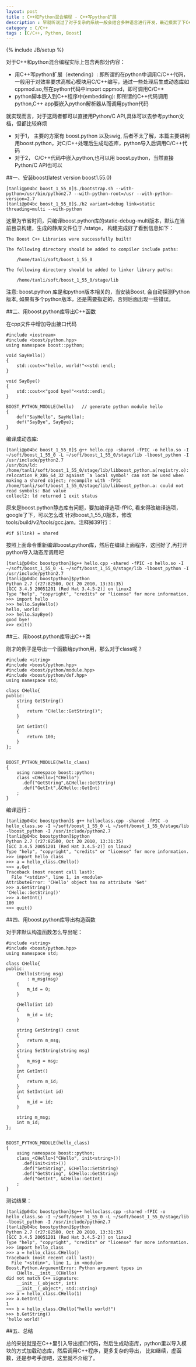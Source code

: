 ```yaml
---
layout: post
title : C++和Python混合编程 - C++写python扩展
description : 早就听说过了对于复杂的系统一般会结合多种语言进行开发，最近摸索了下C++和Python混合编程，在此总结一下，做为笔记。 
category : C/C++
tags : [C/C++, Python, Boost]
---
```

{% include JB/setup %}

对于C++和python混合编程实际上包含两部分内容：
* 用C++写python扩展（extending）: 即所谓的在python中调用C/C++代码，一般用于对效率要求高核心模块用C/C++编写，通过一些处理后生成动态库如cppmod.so,然在python代码中import cppmod，即可调用C/C++
* python脚本嵌入到C++程序中(embedding): 即所谓的C++代码调用python,C++ app要嵌入python解析器从而调用python代码

就实现而言，对于这两者都可以直接用Python/C API,具体可以去参考python文档，但都比较麻烦

* 对于1， 主要的方案有 boost.python 以及swig, 后者不太了解，本篇主要讲利用boost.python，对C/C++处理后生成动态库，python导入后调用C/C++代码
* 对于2， C/C++代码中嵌入python,也可以用 boost.python，当然直接 Python/C API也可以


##一、安装boost(latest version boost1.55.0)

    [tanli@p04bc boost_1_55_0]$./bootstrap.sh --with-python=/usr/bin/python2.7 --with-python-root=/usr --with-python-version=2.7
    [tanli@p04bc boost_1_55_0]$./b2 variant=debug link=static threading=multi --with-python

这里为节省时间，只编译boost.python库的static-debug-multi版本，默认在当前目录构建，生成的静库文件位于./statge，
构建完成好了看到信息如下：

    The Boost C++ Libraries were successfully built!

    The following directory should be added to compiler include paths:

        /home/tanli/soft/boost_1_55_0

    The following directory should be added to linker library paths:

        /home/tanli/soft/boost_1_55_0/stage/lib

注意: boost.python 库是和python版本相关的，当安装Boost, 会自动探测Python版本, 如果有多个python版本，还是需要指定的，否则后面出现一些错误。


##二、用boost.python库导出C++函数

在cpp文件中增加导出接口代码

    #include <iostream>
    #include <boost/python.hpp>
    using namespace boost::python;

    void SayHello()
    {
        std::cout<<"hello, world!"<<std::endl;
    }

    void SayBye()
    {
        std::cout<<"good bye!"<<std::endl;
    }

    BOOST_PYTHON_MODULE(hello)   // generate python module hello
    {
        def("SayHello", SayHello);
        def("SayBye", SayBye);
    }

编译成动态库:

    [tanli@p04bc boost_1_55_0]$ g++ hello.cpp -shared -fPIC -o hello.so -I ~/soft/boost_1_55_0 -L ~/soft/boost_1_55_0/stage/lib -lboost_python -I /usr/include/python2.7
    /usr/bin/ld: /home/tanli/soft/boost_1_55_0/stage/lib/libboost_python.a(registry.o): relocation R_X86_64_32 against `a local symbol' can not be used when making a shared object; recompile with -fPIC
    /home/tanli/soft/boost_1_55_0/stage/lib/libboost_python.a: could not read symbols: Bad value
    collect2: ld returned 1 exit status

原来是boost.python静态库有问题，要加编译选项-fPIC, 看来得改编译选项，google了下，可以怎么改
针对boost_1_55_0版本，修改tools/build/v2/tools/gcc.jam，注释掉391行：
    
    #if $(link) = shared

按照上面命令重新编译boost.python库，然后在编译上面程序，这回好了,再打开python导入动态库调用吧

    [tanli@p04bc boostpython]$g++ hello.cpp -shared -fPIC -o hello.so -I ~/soft/boost_1_55_0 -L ~/soft/boost_1_55_0/stage/lib -lboost_python -I /usr/include/python2.7
    [tanli@p04bc boostpython]$python
    Python 2.7 (r27:82500, Oct 20 2010, 13:31:35)
    [GCC 3.4.5 20051201 (Red Hat 3.4.5-2)] on linux2
    Type "help", "copyright", "credits" or "license" for more information.
    >>> import hello
    >>> hello.SayHello()
    hello, world!
    >>> hello.SayBye()
    good bye!
    >>> exit()


##三、用boost.python库导出C++类

刚才的例子是导出一个函数给python用，那么对于class呢？

    #include <string>
    #include <boost/python.hpp>
    #include <boost/python/module.hpp>
    #include <boost/python/def.hpp>
    using namespace std;

    class CHello{
    public:
        string GetString()
        {
            return "CHello::GetString()";
        }

        int GetInt()
        {
            return 100;
        }
    };


    BOOST_PYTHON_MODULE(hello_class)
    {
        using namespace boost::python;
        class_<CHello>("CHello")
          .def("GetString",&CHello::GetString)
          .def("GetInt",&CHello::GetInt)
        ;
    }


编译运行：

    [tanli@p04bc boostpython]$ g++ helloclass.cpp -shared -fPIC -o hello_class.so -I ~/soft/boost_1_55_0 -L ~/soft/boost_1_55_0/stage/lib -lboost_python -I /usr/include/python2.7
    [tanli@p04bc boostpython]$python
    Python 2.7 (r27:82500, Oct 20 2010, 13:31:35)
    [GCC 3.4.5 20051201 (Red Hat 3.4.5-2)] on linux2
    Type "help", "copyright", "credits" or "license" for more information.
    >>> import hello_class
    >>> a = hello_class.CHello()
    >>> a.Get
    Traceback (most recent call last):
      File "<stdin>", line 1, in <module>
    AttributeError: 'CHello' object has no attribute 'Get'
    >>> a.GetString()
    'CHello::GetString()'
    >>> a.GetInt()  
    100
    >>> quit()


##四、用boost.python库导出构造函数

对于非默认构造函数怎么导出呢：

    #include <string>
    #include <boost/python.hpp>
    using namespace std;

    class CHello{
    public:
        CHello(string msg)
            : m_msg(msg)
        {
            m_id = 0;
        }

        CHello(int id)
        {
            m_id = id;
        }

        string GetString() const
        {
            return m_msg;
        }
        string SetString(string msg)
        {
            m_msg = msg;
        }
        int GetInt()
        {
            return m_id;
        }
        int SetInt(int id)
        {
            m_id = id;
        }

        string m_msg;
        int m_id;
    };


    BOOST_PYTHON_MODULE(hello_class)
    {
        using namespace boost::python;
        class_<CHello>("CHello", init<string>())
          .def(init<int>())
          .def("SetString", &CHello::SetString)
          .def("GetString", &CHello::GetString)
          .def("GetInt", &CHello::GetInt)
        ;
    }


测试结果：

    [tanli@p04bc boostpython]$g++ helloclass.cpp -shared -fPIC -o hello_class.so -I ~/soft/boost_1_55_0 -L ~/soft/boost_1_55_0/stage/lib -lboost_python -I /usr/include/python2.7
    [tanli@p04bc boostpython]$python
    Python 2.7 (r27:82500, Oct 20 2010, 13:31:35)
    [GCC 3.4.5 20051201 (Red Hat 3.4.5-2)] on linux2
    Type "help", "copyright", "credits" or "license" for more information.
    >>> import hello_class
    >>> a = hello_class.CHello()  
    Traceback (most recent call last):
      File "<stdin>", line 1, in <module>
    Boost.Python.ArgumentError: Python argument types in
        CHello.__init__(CHello)
    did not match C++ signature:
        __init__(_object*, int)
        __init__(_object*, std::string)
    >>> a = hello_class.CHello(1)
    >>> a.GetInt()
    1
    >>> b = hello_class.CHello("hello world!")
    >>> b.GetString()
    'hello world!'


##五、总结

总的来说就是在C++里引入导出接口代码，然后生成动态库，python里以导入模块的方式加载动态库，然后调用C++程序，更多复杂的导出，
比如继续，虚函数，还是参考手册吧，这里就不介绍了。


